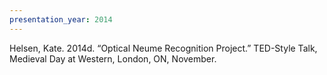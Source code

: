 ```yaml
---
presentation_year: 2014
---
```

Helsen, Kate. 2014d. “Optical Neume Recognition Project.” TED-Style Talk, Medieval Day at Western, London, ON, November.
